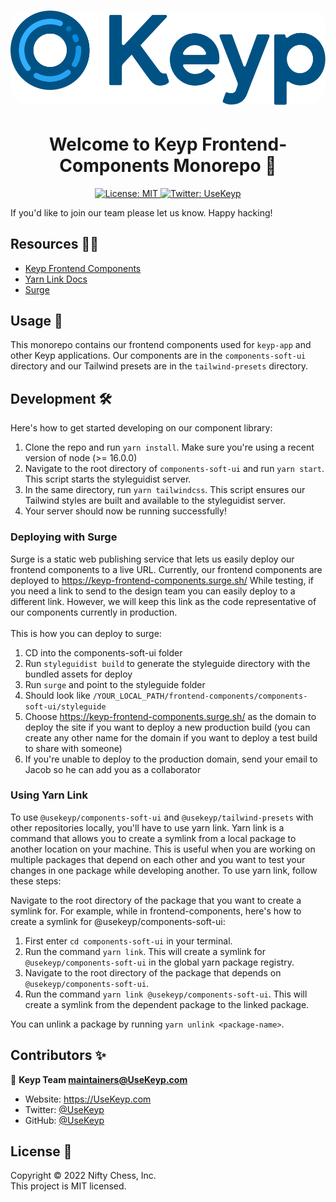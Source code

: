 <h1 align="center"><img width="600" style="border-radius: 30px;" src="https://raw.githubusercontent.com/UseKeyp/.github/main/Keyp-Logo-Color.svg"/></h1>
<h1 align="center">Welcome to Keyp Frontend-Components Monorepo 👋</h1>
<p align="center">
  <a href="#" target="_blank">
    <img alt="License: MIT" src="https://img.shields.io/badge/License-MIT-blue.svg" />
  </a>
  <a href="https://twitter.com/UseKeyp" target="_blank">
    <img alt="Twitter: UseKeyp" src="https://img.shields.io/twitter/follow/UseKeyp.svg?style=social" />
  </a>
</p>

If you'd like to join our team please let us know. Happy hacking!

## Resources 🧑‍💻

- [Keyp Frontend Components](https://github.com/UseKeyp/frontend-components)
- [Yarn Link Docs](https://yarnpkg.com/cli/link)
- [Surge](https://surge.sh/)

## Usage 📙

This monorepo contains our frontend components used for `keyp-app` and other Keyp applications.
Our components are in the `components-soft-ui` directory and our Tailwind presets are in the `tailwind-presets`
directory.

## Development 🛠

Here's how to get started developing on our component library:

1) Clone the repo and run `yarn install`. Make sure you're using a recent version of node (>= 16.0.0)
2) Navigate to the root directory of `components-soft-ui` and run `yarn start`. This script starts the styleguidist
   server.
3) In the same directory, run `yarn tailwindcss`. This script ensures our Tailwind styles are built and available to the
   styleguidist server.
4) Your server should now be running successfully!

### Deploying with Surge

Surge is a static web publishing service that lets us easily deploy our frontend components to a live URL.
Currently, our frontend components are deployed to https://keyp-frontend-components.surge.sh/
While testing, if you need a link to send to the design team you can easily deploy to a different link. However,
we will keep this link as the code representative of our components currently in production.
<br /><br />This is how you can deploy to surge:

1) CD into the components-soft-ui folder
2) Run `styleguidist build` to generate the styleguide directory with the bundled assets for deploy
3) Run `surge` and point to the styleguide folder
4) Should look like `/YOUR_LOCAL_PATH/frontend-components/components-soft-ui/styleguide`
5) Choose https://keyp-frontend-components.surge.sh/ as the domain to deploy the site if you want to deploy a new
   production build (you can create any other name for the domain if you want to deploy a test build to share with
   someone)
6) If you're unable to deploy to the production domain, send your email to Jacob so he can add you as a collaborator

### Using Yarn Link

To use `@usekeyp/components-soft-ui` and `@usekeyp/tailwind-presets` with other repositories locally, you'll have to use
yarn link. Yarn link is a command that allows you to create a symlink from a local package to another location on your
machine. This is useful when you are working on multiple packages that depend on each other and you want to test your
changes in one package while developing another.
To use yarn link, follow these steps:

Navigate to the root directory of the package that you want to create a symlink for. For example, while in
frontend-components, here's how to create a symlink for @usekeyp/components-soft-ui:

1) First enter `cd components-soft-ui` in your terminal.
2) Run the command `yarn link`. This will create a symlink for `@usekeyp/components-soft-ui` in the global yarn package
   registry.
3) Navigate to the root directory of the package that depends on `@usekeyp/components-soft-ui`.
4) Run the command `yarn link @usekeyp/components-soft-ui`. This will create a symlink from the dependent package to the
   linked package.

You can unlink a package by running `yarn unlink <package-name>`.

## Contributors ✨

👤 **Keyp Team <maintainers@UseKeyp.com>**

- Website: https://UseKeyp.com
- Twitter: [@UseKeyp](https://twitter.com/UseKeyp)
- GitHub: [@UseKeyp](https://github.com/UseKeyp)

## License 📝

Copyright © 2022 Nifty Chess, Inc.<br />
This project is MIT licensed.



